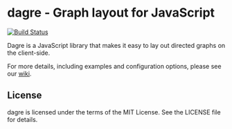 # dagre - Graph layout for JavaScript

[![Build Status](https://secure.travis-ci.org/ciena-blueplanet/dagre.png?branch=master)](http://travis-ci.org/ciena-blueplanet/dagre)

Dagre is a JavaScript library that makes it easy to lay out directed graphs on
the client-side.

For more details, including examples and configuration options, please see our
[wiki](https://github.com/ciena-blueplanet/dagre/wiki).

## License

dagre is licensed under the terms of the MIT License. See the LICENSE file
for details.
